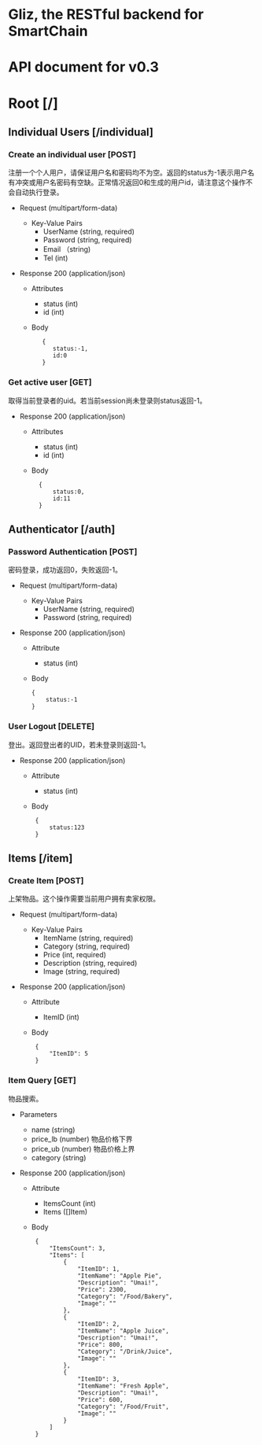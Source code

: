# Gliz, the RESTful backend for SmartChain

# API document for v0.3

# Root [/]

## Individual Users [/individual]

### Create an individual user [POST]

注册一个个人用户，请保证用户名和密码均不为空。返回的status为-1表示用户名有冲突或用户名密码有空缺。正常情况返回0和生成的用户id，请注意这个操作不会自动执行登录。

+ Request (multipart/form-data)
    + Key-Value Pairs
        + UserName (string, required)
        + Password (string, required)
        + Email   （string)
        + Tel      (int)

+ Response 200 (application/json)
    + Attributes
        + status (int)
        + id     (int)
    + Body
            
             {
                status:-1,
                id:0               
             }
    

### Get active user [GET]

取得当前登录者的uid。若当前session尚未登录则status返回-1。

+ Response 200 (application/json)
    + Attributes
        + status (int)
        + id     (int)
    + Body
        
            {
                status:0,
                id:11
            }

    

## Authenticator [/auth]

### Password Authentication [POST]

密码登录，成功返回0，失败返回-1。

+ Request (multipart/form-data)
     + Key-Value Pairs
         + UserName (string, required)
         + Password (string, required)

+ Response 200 (application/json)
    + Attribute
        + status (int)
    + Body
     
          {
              status:-1
          }
    

### User Logout [DELETE]

登出。返回登出者的UID，若未登录则返回-1。

+ Response 200 (application/json)
   + Attribute
       + status (int)
   + Body
   
          {
              status:123
          }

## Items [/item]

### Create Item [POST]

上架物品。这个操作需要当前用户拥有卖家权限。

+ Request (multipart/form-data)
     + Key-Value Pairs
         + ItemName    (string, required)
         + Category    (string, required)
         + Price       (int, required) 
         + Description (string, required)
         + Image       (string, required)

+ Response 200 (application/json)
     + Attribute
         + ItemID (int)
     + Body
     
            {
                "ItemID": 5
            }

### Item Query [GET]

物品搜索。

+ Parameters
    + name     (string)
    + price_lb (number) 物品价格下界
    + price_ub (number) 物品价格上界
    + category (string)

+ Response 200 (application/json)
     + Attribute
         + ItemsCount (int)
         + Items ([]Item)
     + Body
     
            {
                "ItemsCount": 3,
                "Items": [
                    {
                        "ItemID": 1,
                        "ItemName": "Apple Pie",
                        "Description": "Umai!",
                        "Price": 2300,
                        "Category": "/Food/Bakery",
                        "Image": ""
                    },
                    {
                        "ItemID": 2,
                        "ItemName": "Apple Juice",
                        "Description": "Umai!",
                        "Price": 800,
                        "Category": "/Drink/Juice",
                        "Image": ""
                    },
                    {
                        "ItemID": 3,
                        "ItemName": "Fresh Apple",
                        "Description": "Umai!",
                        "Price": 600,
                        "Category": "/Food/Fruit",
                        "Image": ""
                    }
                ]
            }